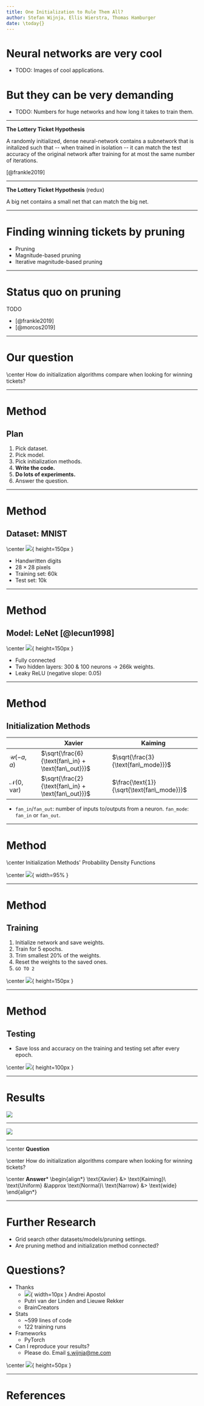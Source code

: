 ```yaml
---
title: One Initialization to Rule Them All?
author: Stefan Wijnja, Ellis Wierstra, Thomas Hamburger
date: \today{}
---
```


# Neural networks are very cool

* TODO: Images of cool applications.

# But they can be very demanding 

* TODO: Numbers for huge networks and how long it takes to train them.

---

__The Lottery Ticket Hypothesis__

A randomly initialized, dense neural-network contains a subnetwork that is
initalized such that -- when trained in isolation -- it can match the test
accuracy of the original network after training for at most the same number of
iterations.

[@frankle2019]

---

__The Lottery Ticket Hypothesis__ (redux)

A big net contains a small net that can match the big net.

---

# Finding winning tickets by pruning

* Pruning
* Magnitude-based pruning
* Iterative magnitude-based pruning

---

# Status quo on pruning

TODO

* [@frankle2019]
* [@morcos2019]

---

# Our question

\center
How do initialization algorithms compare when looking for winning tickets?

---

# Method
## Plan

1. Pick dataset.
2. Pick model.
3. Pick initialization methods.
4. __Write the code.__
5. __Do lots of experiments.__
6. Answer the question.

---

# Method
## Dataset: MNIST
\center
![](images/mnist.png){ height=150px }

* Handwritten digits
* $28 \times 28$ pixels
* Training set: 60k
* Test set: 10k

---

# Method
## Model: LeNet [@lecun1998]
\center
![](images/net.jpg){ height=150px }

* Fully connected
* Two hidden layers: 300 & 100 neurons $\rightarrow$ 266k weights.
* Leaky ReLU (negative slope: $0.05$)

---

# Method
## Initialization Methods

|                              |  | Xavier                                              | Kaiming                                    |
|------------------------------|--|-----------------------------------------------------|--------------------------------------------|
| $\mathcal{U}(-a, a)$         |  | $\sqrt{\frac{6}{\text{fan\_in} + \text{fan\_out}}}$ | $\sqrt{\frac{3}{\text{fan\_mode}}}$        |
| $\mathcal{N}(0, \text{var})$ |  | $\sqrt{\frac{2}{\text{fan\_in} + \text{fan\_out}}}$ | $\frac{\text{1}}{\sqrt{\text{fan\_mode}}}$ |

* `fan_in`/`fan_out`: number of inputs to/outputs from a neuron.
  `fan_mode`: `fan_in` or `fan_out`.

---

# Method

\center
Initialization Methods' Probability Density Functions

\center
![](images/pdfs.png){ width=95% }

---

# Method
## Training

1. Initialize network and save weights.
2. Train for 5 epochs.
3. Trim smallest 20% of the weights.
4. Reset the weights to the saved ones.
5. `GO TO 2`

\center
![](images/pruning-progression.png){ height=150px }

---

# Method
## Testing

* Save loss and accuracy on the training and testing set after every epoch.

\center
![](images/thinking-robot.png){ height=100px }

---


# Results

![](images/results-0-original-4.png)

---

![](images/results-1-xaviers.png)

---

\center
__Question__

\center
How do initialization algorithms compare when looking for winning tickets?


\center
__Answer__\*
\begin{align*}
\text{Xavier} &> \text{Kaiming}\\
\text{Uniform} &\approx \text{Normal}\\
\text{Narrow} &> \text{wide}
\end{align*}

---

# Further Research

* Grid search other datasets/models/pruning settings.
* Are pruning method and initialization method connected?

# Questions?

* Thanks
    * ![](images/andrei.jpg){ width=10px } Andrei Apostol
    * Putri van der Linden and Lieuwe Rekker
    * BrainCreators
* Stats
    * ~599 lines of code
    * 122 training runs
* Frameworks
    * PyTorch
* Can I reproduce your results?
    * Please do. Email s.wijnja@me.com

\center
![](images/braincreators.svg){ height=50px }

---

# References
